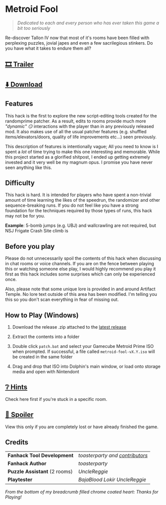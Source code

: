 # Metroid Fool

> *Dedicated to each and every person who has ever taken this game a bit too seriously*

Re-discover Tallon IV now that most of it's rooms have been filled with perplexing puzzles, jovial japes and even a few sacrilegious stinkers. Do you have what it takes to endure them all?

## [🎞️ Trailer](https://youtu.be/gRhfCjEgMKI)

## [⬇️ Download](https://github.com/toasterparty/metroid-fool/releases)

## Features

This hack is the first to explore the new script-editing tools created for the randomprime patcher. As a result, edits to rooms provide much more *"dynamic" 😏* interactions with the player than in any previously released mod. It also makes use of all the usual patcher features (e.g. shuffled items/elevators/doors, quality of life improvements etc...) seen previously.

This description of features is intentionally vague; All you need to know is I spent a *lot* of time trying to make this one interesting and memorable. While this project started as a glorified shitpost, I ended up getting extremely invested and it very well be my magnum opus. I promise you have never seen anything like this.

## Difficulty

This hack is hard. It is intended for players who have spent a non-trivial amount of time learning the likes of the speedrun, the randomizer and other sequence-breaking runs. If you do not feel like you have a strong foundation for the techniques required by those types of runs, this hack may not be for you.

**Example**: 5-bomb jumps (e.g. UBJ) and wallcrawling are not required, but NSJ Frigate Crash Site climb is

## Before you play

Please do not unnecessarily spoil the contents of this hack when discussing in chat rooms or voice channels. If you are on the fence between playing this or watching someone else play, I would highly recommend you play it first as this hack includes some surprises which can only be experienced once.

Also, please note that some unique lore is provided in and around Artifact Temple. No lore text outside of this area has been modified. I'm telling you this so you don't scan everything in fear of missing out.

## How to Play (Windows)

1. Download the release .zip attached to the [latest release](https://github.com/toasterparty/metroid-fool/releases)

2. Extract the contents into a folder

3. Double click `patch.bat` and select your Gamecube Metroid Prime ISO when prompted. If successful, a file called `metroid-fool-vX.Y.iso` will be created in the same folder

4. Drag and drop that ISO into Dolphin's main window, or load onto storage media and open with Nintendont

## [❔ Hints](./hints.md)

Check here first if you're stuck in a specific room.

## [🙈 Spoiler](./spoiler.md)

View this only if you are completely lost or have already finished the game.

## Credits
|  |  |
-------|------------------
| **Fanhack Tool Development** | *toasterparty and [contributors](https://github.com/randovania/randomprime/graphs/contributors)* |
| **Fanhack Author** | *toasterparty* |
| **Puzzle Assistant** (2 rooms) | *UncleReggie* |
| **Playtester** | *BajaBlood Lokir UncleReggie* |

*From the bottom of my breadcrumb filled chrome coated heart: Thanks for Playing!*
